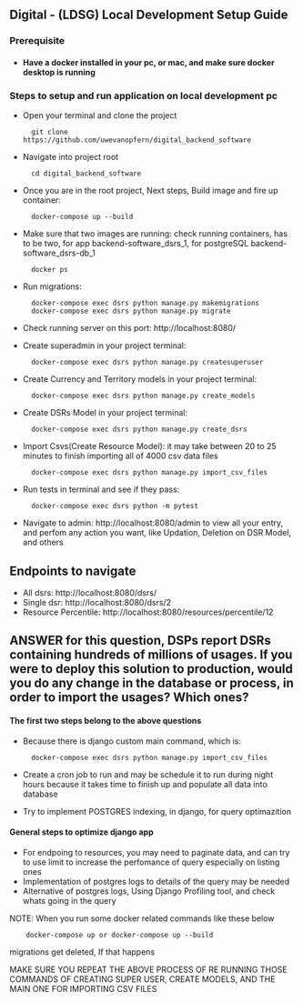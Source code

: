 ## Digital - (LDSG) Local Development Setup Guide

### Prerequisite

- #### Have a docker installed in your pc, or mac, and make sure docker desktop is running

### Steps to setup and run application on local development pc

- Open your terminal and clone the project

        git clone https://github.com/uwevanopfern/digital_backend_software

- Navigate into project root

        cd digital_backend_software

- Once you are in the root project, Next steps, Build image and fire up container:

        docker-compose up --build

- Make sure that two images are running: check running containers, has to be two, for app backend-software_dsrs_1, for postgreSQL backend-software_dsrs-db_1

        docker ps

- Run migrations:

        docker-compose exec dsrs python manage.py makemigrations
        docker-compose exec dsrs python manage.py migrate

- Check running server on this port: http://localhost:8080/

- Create superadmin in your project terminal:

        docker-compose exec dsrs python manage.py createsuperuser

- Create Currency and Territory models in your project terminal:

        docker-compose exec dsrs python manage.py create_models

- Create DSRs Model in your project terminal:

        docker-compose exec dsrs python manage.py create_dsrs

- Import Csvs(Create Resource Model): it may take between 20 to 25 minutes to finish importing all of 4000 csv data files

        docker-compose exec dsrs python manage.py import_csv_files

- Run tests in terminal and see if they pass:

        docker-compose exec dsrs python -m pytest

- Navigate to admin: http://localhost:8080/admin to view all your entry, and perfom any action you want, like Updation, Deletion on DSR Model, and others

## Endpoints to navigate

- All dsrs: http://localhost:8080/dsrs/
- Single dsr: http://localhost:8080/dsrs/2
- Resource Percentile: http://localhost:8080/resources/percentile/12

## ANSWER for this question, DSPs report DSRs containing hundreds of millions of usages. If you were to deploy this solution to production, would you do any change in the database or process, in order to import the usages? Which ones?

#### The first two steps belong to the above questions

- Because there is django custom main command, which is:

        docker-compose exec dsrs python manage.py import_csv_files

- Create a cron job to run and may be schedule it to run during night hours because it takes time to finish up and populate all data into database

- Try to implement POSTGRES indexing, in django, for query optimazition

#### General steps to optimize django app

- For endpoing to resources, you may need to paginate data, and can try to use limit to increase the perfomance of query especially on listing ones
- Implementation of postgres logs to details of the query may be needed
- Alternative of postgres logs, Using Django Profiling tool, and check whats going in the query

NOTE: When you run some docker related commands like these below

        docker-compose up or docker-compose up --build

migrations get deleted, If that happens

MAKE SURE YOU REPEAT THE ABOVE PROCESS OF RE RUNNING THOSE COMMANDS OF CREATING SUPER USER, CREATE MODELS, AND THE MAIN ONE FOR IMPORTING CSV FILES
